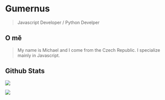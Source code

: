 # Gumernus

> Javascript Developer / Python Develper


## O mě

> My name is Michael and I come from the Czech Republic. I specialize mainly in Javascript.

## Github Stats 

<img src="https://github-readme-stats.vercel.app/api?username=gumernus"><br>

<img src="https://github-readme-stats.vercel.app/api/top-langs/?username=gumernus"><br>

